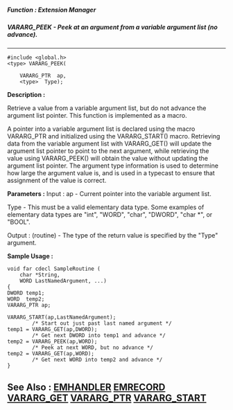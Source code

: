 ##### Function : Extension Manager
##### VARARG_PEEK - Peek at an argument from a variable argument list (no advance).
---
```
#include <global.h>
<type> VARARG_PEEK(

	VARARG_PTR  ap,
	<type>  Type);
```
**Description :**

Retrieve a value from a variable argument list, but do not advance the argument 
list pointer.  This function is implemented as a macro.

A pointer into a variable argument list is declared using the macro VARARG_PTR 
and initialized using the VARARG_START() macro.  Retrieving data from the 
variable argument list with VARARG_GET() will update the argument list pointer 
to point to the next argument, while retrieving the value using VARARG_PEEK() 
will obtain the value without updating the argument list pointer.  The argument 
type information is used to determine how large the argument value is, and is 
used in a typecast to ensure that assignment of the value is correct.

**Parameters :**
Input :
ap  -  Current pointer into the variable argument list.

Type  -  This must be a valid elementary data type.  Some examples of elementary data types are "int", "WORD", "char", "DWORD", "char *", or "BOOL".

Output :
(routine)  -  The type of the return value is specified by the "Type" argument.



**Sample Usage :**
```
void far cdecl SampleRoutine (
	char *String,
	WORD LastNamedArgument, ...)
{
DWORD temp1;
WORD  temp2;
VARARG_PTR ap;

VARARG_START(ap,LastNamedArgument);
        /* Start out just past last named argument */
temp1 = VARARG_GET(ap,DWORD);
        /* Get next DWORD into temp1 and advance */
temp2 = VARARG_PEEK(ap,WORD);
        /* Peek at next WORD, but no advance */
temp2 = VARARG_GET(ap,WORD);
        /* Get next WORD into temp2 and advance */
}

```
**See Also :**
[EMHANDLER](/reference/Data/EMHANDLER)
[EMRECORD](/reference/Data/EMRECORD)
[VARARG_GET](/reference/Func/VARARG_GET)
[VARARG_PTR](/reference/Data/VARARG_PTR)
[VARARG_START](/reference/Func/VARARG_START)
---
